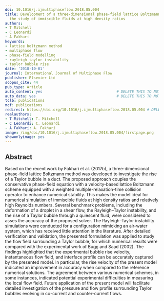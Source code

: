 ```yaml
---
doi: 10.1016/j.ijmultiphaseflow.2018.05.004
title: Development of a three-dimensional phase-field lattice Boltzmann method for
  the study of immiscible fluids at high density ratios
authors:
- T Mitchell
- C Leonardi
- A Fakhari
keywords:
- lattice boltzmann method
- multiphase flow
- phase-field modelling
- rayleigh-taylor instability
- taylor bubble rise
date: '2018-10-01'
journal: International Journal of Multiphase Flow
publisher: Elsevier Ltd
scopus_cite: 44
pub_type: Article
auto_content: yes                                  # DELETE THIS TO NOT AUTO GENERATE CONTENT
auto_data: yes                                     # DELETE THIS TO NOT AUTO GENERATE METADATA
tclb: publications
mcf: publications
redirect: https://doi.org/10.1016/j.ijmultiphaseflow.2018.05.004 # DELETE THIS TO NOT REDIRECT
realauthors:
- T Mitchell: T. Mitchell
- C Leonardi: C. Leonardi
- A Fakhari: A. Fakhari
image: /img/doi/10.1016/j.ijmultiphaseflow.2018.05.004/firstpage.png
showonlyimage: yes
---
```



## Abstract
Based on the recent work by Fakhari et al. (2017b), a three-dimensional phase-field lattice Boltzmann method was developed to investigate the rise of a Taylor bubble in a duct. The proposed approach couples the conservative phase-field equation with a velocity-based lattice Boltzmann scheme equipped with a weighted multiple-relaxation-time collision operator to enhance numerical stability. This makes the model ideal for numerical simulation of immiscible fluids at high density ratios and relatively high Reynolds numbers. Several benchmark problems, including the deformation of a droplet in a shear flow, the Rayleigh–Taylor instability, and the rise of a Taylor bubble through a quiescent fluid, were considered to asses the accuracy of the proposed solver. The Rayleigh–Taylor instability simulations were conducted for a configuration mimicking an air-water system, which has received little attention in the literature. After detailed verification and validation, the presented formulation was applied to study the flow field surrounding a Taylor bubble, for which numerical results were compared with the experimental work of Bugg and Saad (2002). The findings highlighted that the experimental bubble rise velocity, instantaneous flow field, and interface profile can be accurately captured by the presented model. In particular, the rise velocity of the present model indicated an improvement in accuracy when compared to the reference numerical solutions. The agreement between various numerical schemes, in some instances, indicated potential experimental difficulties in measuring the local flow field. Future application of the present model will facilitate detailed investigation of the pressure and flow profile surrounding Taylor bubbles evolving in co-current and counter-current flows.
